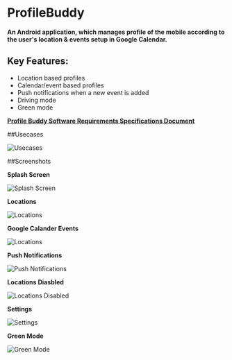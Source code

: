 # ProfileBuddy
**An Android application, which manages profile of the mobile according to the user's location & events setup in Google Calendar.**

## Key Features:
* Location based profiles
* Calendar/event based profiles
* Push notifications when a new event is added
* Driving mode
* Green mode

**[Profile Buddy Software Requirements Specifications Document](/Profile_Buddy-Software_Requirements_Specification_v1.5.pdf)**

##Usecases

![Usecases](/usecases.png)

##Screenshots

**Splash Screen**


![Splash Screen](/screenshots/splash.png)

**Locations**


![Locations](/screenshots/locations.png)

**Google Calander Events**


![Locations](/screenshots/events.png)

**Push Notifications**


![Push Notifications](/screenshots/notifications.png)

**Locations Diasbled**


![Locations Disabled](/screenshots/locations_disabled.png)

**Settings**


![Settings](/screenshots/settings.png)

**Green Mode**


![Green Mode](/screenshots/greenmode.png)